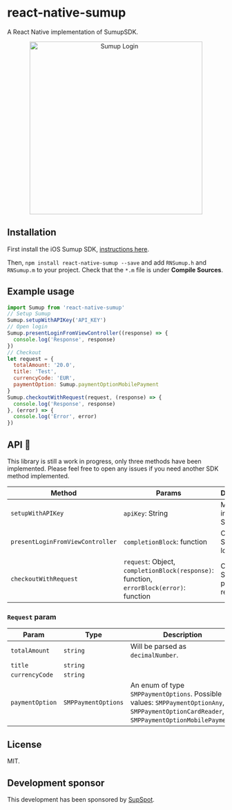 # react-native-sumup

A React Native implementation of SumupSDK.

<p align="center">
<img src="https://raw.githubusercontent.com/wiki/APSL/react-native-sumup/sumup.png" alt="Sumup Login" width="400">
</p>

## Installation

First install the iOS Sumup SDK, [instructions here](https://github.com/sumup/sumup-ios-sdk#preparing-your-xcode-project).

Then, ``npm install react-native-sumup --save`` and add ``RNSumup.h`` and ``RNSumup.m`` to your project. Check that the ``*.m`` file is under **Compile Sources**.

## Example usage
```javascript
import Sumup from 'react-native-sumup'
// Setup Sumup
Sumup.setupWithAPIKey('API_KEY')
// Open login
Sumup.presentLoginFromViewController((response) => {
  console.log('Response', response)
})
// Checkout
let request = {
  totalAmount: '20.0',
  title: 'Test',
  currencyCode: 'EUR',
  paymentOption: Sumup.paymentOptionMobilePayment
}
Sumup.checkoutWithRequest(request, (response) => {
  console.log('Response', response)
}, (error) => {
  console.log('Error', error)
})
```

## API 🚧

This library is still a work in progress, only three methods have been implemented. Please feel free to open any issues if you need another SDK method implemented.

| Method | Params | Description |
|--------|--------|-------------|
| ``setupWithAPIKey `` | ``apiKey``: String | Method to initialize SumupSDK. |
| ``presentLoginFromViewController`` | ``completionBlock``: function | Opens a Sumup login view. |
| ``checkoutWithRequest`` | ``request``: Object, ``completionBlock(response)``: function, ``errorBlock(error)``: function | Creates a Sumup payment request. |

### ``Request`` param

| Param |  Type | Description |
|-------|-------|-------------|
| ``totalAmount`` | ``string`` | Will be parsed as ``decimalNumber``. |
| ``title`` | ``string`` | |
| ``currencyCode`` | ``string`` | |
| ``paymentOption`` | ``SMPPaymentOptions`` | An enum of type ``SMPPaymentOptions``. Possible values: ``SMPPaymentOptionAny``, ``SMPPaymentOptionCardReader``, ``SMPPaymentOptionMobilePayment``. |

## License

MIT.

## Development sponsor

This development has been sponsored by [SupSpot](http://supspot.ch).
